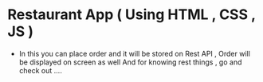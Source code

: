 # Restaurant App ( Using HTML , CSS , JS  )
* In this you can place order and it will be stored on Rest API ,
 Order will be displayed on screen as well
And for knowing rest things , go and check out ....
